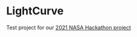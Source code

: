 # LightCurve

Test project for our [2021 NASA Hackathon project](https://github.com/EasonC13/nasa-2021-hackathon-front-end)
